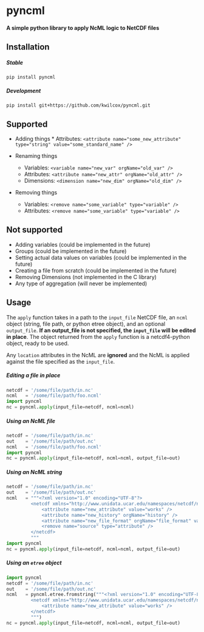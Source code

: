 # pyncml

#### A simple python library to apply NcML logic to NetCDF files


## Installation

##### Stable

    pip install pyncml

##### Development

    pip install git+https://github.com/kwilcox/pyncml.git

## Supported

  *  Adding things
    * Attributes: `<attribute name="some_new_attribute" type="string" value="some_standard_name" />`

  * Renaming things
    *  Variables: `<variable name="new_var" orgName="old_var" />`
    *  Attributes: `<attribute name="new_attr" orgName="old_attr" />`
    *  Dimensions: `<dimension name="new_dim" orgName="old_dim" />`

  * Removing things
    * Variables: `<remove name="some_variable" type="variable" />`
    * Attributes: `<remove name="some_variable" type="variable" />`

## Not supported

  *  Adding variables (could be implemented in the future)
  *  Groups (could be implemented in the future)
  *  Setting actual data values on variables (could be implemented in the future)
  *  Creating a file from scratch (could be implemented in the future)
  *  Removing Dimensions (not implemented in the C library)
  *  Any type of aggregation (will never be implemented)

## Usage

The `apply` function takes in a path to the `input_file` NetCDF file, an `ncml` object (string, file path, or python etree object), and an optional `output_file`.  **If an output_file is not specified, the `input_file` will be edited in place**.  The object returned from the `apply` function is a netcdf4-python object, ready to be used.

Any `location` attributes in the NcML are **ignored** and the NcML is applied against the file specified as the `input_file`.


##### Editing a file in place
```python
netcdf = '/some/file/path/in.nc'
ncml   = '/some/file/path/foo.ncml'
import pyncml
nc = pyncml.apply(input_file=netcdf, ncml=ncml)
```

##### Using an NcML file
```python
netcdf = '/some/file/path/in.nc'
out    = '/some/file/path/out.nc'
ncml   = '/some/file/path/foo.ncml'
import pyncml
nc = pyncml.apply(input_file=netcdf, ncml=ncml, output_file=out)
```

##### Using an NcML string
```python
netcdf = '/some/file/path/in.nc'
out    = '/some/file/path/out.nc'
ncml   = """<?xml version="1.0" encoding="UTF-8"?>
         <netcdf xmlns="http://www.unidata.ucar.edu/namespaces/netcdf/ncml-2.2">
             <attribute name="new_attribute" value="works" />
             <attribute name="new_history" orgName="history" />
             <attribute name="new_file_format" orgName="file_format" value="New Format" />
             <remove name="source" type="attribute" />
         </netcdf>
         """
import pyncml
nc = pyncml.apply(input_file=netcdf, ncml=ncml, output_file=out)
```

##### Using an `etree` object
```python
import pyncml
netcdf = '/some/file/path/in.nc'
out    = '/some/file/path/out.nc'
ncml   = pyncml.etree.fromstring("""<?xml version="1.0" encoding="UTF-8"?>
         <netcdf xmlns="http://www.unidata.ucar.edu/namespaces/netcdf/ncml-2.2">
             <attribute name="new_attribute" value="works" />
         </netcdf>
         """)
nc = pyncml.apply(input_file=netcdf, ncml=ncml, output_file=out)
